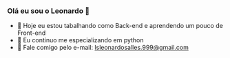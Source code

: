 ### Olá eu sou o Leonardo 👋

- 🔭 Hoje eu estou tabalhando como Back-end e aprendendo um pouco de Front-end
- 🌱 Eu continuo me especializando em python
- 💬 Fale comigo pelo e-mail: lsleonardosalles.999@gmail.com

